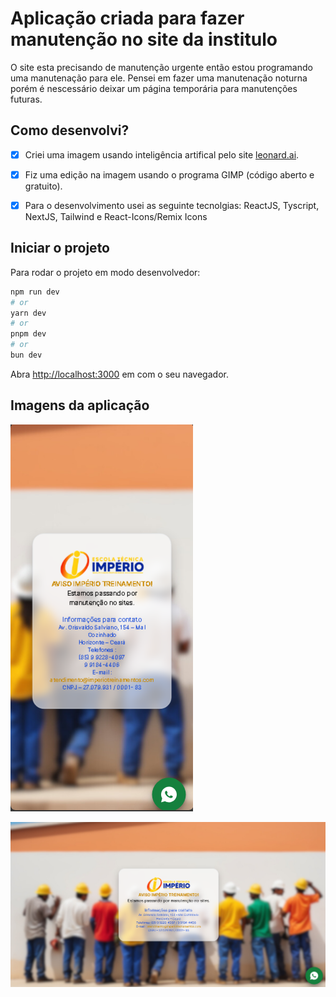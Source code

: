 # Aplicação criada para fazer manutenção no site da institulo

O site esta precisando de manutenção urgente então estou programando uma manutenação para ele.
Pensei em fazer uma manutenação noturna porém é nescessário deixar um página temporária para manutenções futuras.

## Como desenvolvi?
- [x] Criei uma imagem usando inteligência artifical pelo site [leonard.ai](https://leonard.ai).

- [x] Fiz uma edição na imagem usando o programa GIMP (código aberto e gratuito).

- [x] Para o desenvolvimento usei as seguinte tecnolgias: ReactJS, Tyscript, NextJS, Tailwind e React-Icons/Remix Icons

## Iniciar o projeto

Para rodar o projeto em modo desenvolvedor:

```bash
npm run dev
# or
yarn dev
# or
pnpm dev
# or
bun dev
```

Abra [http://localhost:3000](http://localhost:3000) em com o seu navegador.

## Imagens da aplicação


![Exemplo mobile](./assets/example-mobile.png)

![Exemplo desktop](./assets/example-desktop.png)
